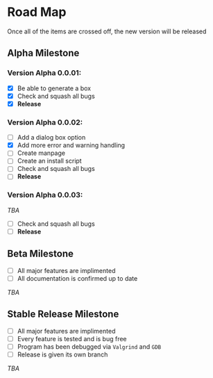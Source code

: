 Road Map
 ========
 Once all of the items are crossed off, the new version will be released

## Alpha Milestone

### Version Alpha 0.0.01:
- [X]  Be able to generate a box
- [X]  Check and squash all bugs
- [X]  **Release**

### Version Alpha 0.0.02:
- [ ]  Add a dialog box option
- [X]  Add more error and warning handling
- [ ]  Create manpage
- [ ]  Create an install script
- [ ]  Check and squash all bugs
- [ ]  **Release**

### Version Alpha 0.0.03:
_TBA_
- [ ]  Check and squash all bugs
- [ ]  **Release**

## Beta Milestone
- [ ]  All major features are implimented
- [ ]  All documentation is confirmed up to date

_TBA_

## Stable Release Milestone
- [ ]  All major features are implimented
- [ ]  Every feature is tested and is bug free
- [ ]  Program has been debugged via `Valgrind` and `GDB`
- [ ]  Release is given its own branch

_TBA_

